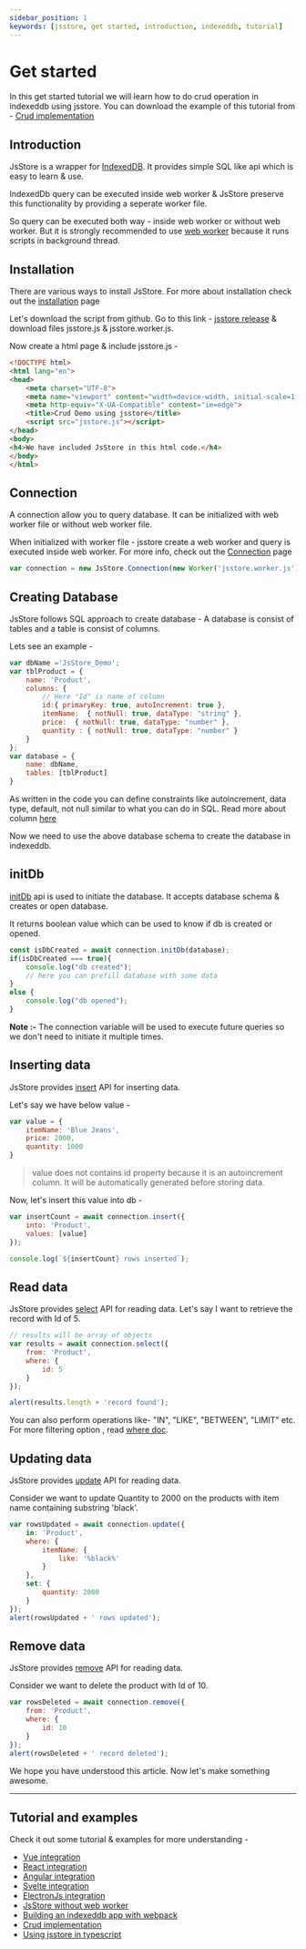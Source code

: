 ```yaml
---
sidebar_position: 1
keywords: [jsstore, get started, introduction, indexeddb, tutorial]
---
```


# Get started

In this get started tutorial we will learn how to do crud operation in indexeddb using jsstore. You can download the example of this tutorial from - [Crud implementation](https://github.com/ujjwalguptaofficial/jsstore-examples/tree/master/simple_example)

## Introduction

JsStore is a wrapper for [IndexedDB](https://developer.mozilla.org/en-US/docs/Web/API/IndexedDB_API). It provides simple SQL like api which is easy to learn & use.

IndexedDb query can be executed inside web worker & JsStore preserve this functionality by providing a seperate worker file. 

So query can be executed both way - inside web worker or without web worker. But it is strongly recommended to use [web worker](https://developer.mozilla.org/en-US/docs/Web/API/Web_Workers_API/Using_web_workers) because it runs scripts in background thread.

## Installation

There are various ways to install JsStore. For more about installation check out the [installation](/docs/installation.md) page

Let's download the script from github. Go to this link - <a href="https://github.com/ujjwalguptaofficial/JsStore/releases/latest" target="_blank">jsstore release</a> & download files jsstore.js & jsstore.worker.js. 

Now create a html page & include jsstore.js - 

```html
<!DOCTYPE html>
<html lang="en">
<head>
    <meta charset="UTF-8">
    <meta name="viewport" content="width=device-width, initial-scale=1.0">
    <meta http-equiv="X-UA-Compatible" content="ie=edge">
    <title>Crud Demo using jsstore</title>
    <script src="jsstore.js"></script>
</head>
<body>
<h4>We have included JsStore in this html code.</h4>
</body>
</html>

```

## Connection

A connection allow you to query database. It can be initialized with web worker file or without web worker file. 

When initialized with worker file - jsstore create a web worker and query is executed inside web worker. For more info, check out the [Connection](/docs/connection.md) page

```javascript
var connection = new JsStore.Connection(new Worker('jsstore.worker.js'));
```

## Creating Database

JsStore follows SQL approach to create database - A database is consist of tables and a table is consist of columns.

Lets see an example - 

```javascript
var dbName ='JsStore_Demo';
var tblProduct = {
    name: 'Product',
    columns: {
        // Here "Id" is name of column 
        id:{ primaryKey: true, autoIncrement: true },
        itemName:  { notNull: true, dataType: "string" },
        price:  { notNull: true, dataType: "number" },
        quantity : { notNull: true, dataType: "number" }
    }
};
var database = {
    name: dbName,
    tables: [tblProduct]
}
```
As written in the code you can define constraints like autoincrement, data type, default, not null similar to what you can do in SQL. Read more about column [here](/docs/database/column.md)

Now we need to use the above database schema to create the database in indexeddb.

## initDb

[initDb](/docs/database#2callinitdb) api is used to initiate the database. It accepts database schema & creates or open database. 

It returns boolean value which can be used to know if db is created or opened.

```javascript
const isDbCreated = await connection.initDb(database);
if(isDbCreated === true){
    console.log("db created");
    // here you can prefill database with some data
}
else {
    console.log("db opened");
}
```

**Note :-** The connection variable will be used to execute future queries so we don't need to initiate it multiple times.

## Inserting data

JsStore provides [insert](/docs/insert/index.md) API for inserting data.

Let's say we have below value -

```javascript
var value = {
    itemName: 'Blue Jeans',
    price: 2000,
    quantity: 1000
}
```

>value does not contains id property because it is an autoincrement column. It will be automatically generated before storing data. 

Now, let's insert this value into db -  

```javascript
var insertCount = await connection.insert({
    into: 'Product',
    values: [value]
});

console.log(`${insertCount} rows inserted`);
```
  
## Read data

JsStore provides [select](/docs/select/index.md) API for reading data. Let's say I want to retrieve the record with Id of 5.

```javascript
// results will be array of objects
var results = await connection.select({
    from: 'Product',
    where: {
        id: 5
    }
});

alert(results.length + 'record found');
```
You can also perform operations like- "IN", "LIKE", "BETWEEN", "LIMIT" etc. For more filtering option , read [where doc](/docs/where/index.md).

## Updating data

JsStore provides [update](/docs/update/index.md) API for reading data. 

Consider we want to update Quantity to 2000 on the products with item name containing substring 'black'.

```javascript
var rowsUpdated = await connection.update({ 
    in: 'Product',
    where: {
        itemName: {
            like: '%black%'
        }
    },
    set: {
        quantity: 2000
    }
});
alert(rowsUpdated + ' rows updated');
```

## Remove data

JsStore provides [remove](/docs/remove.md) API for reading data. 

Consider we want to delete the product with Id of 10.

```javascript
var rowsDeleted = await connection.remove({
    from: 'Product',
    where: {
        id: 10
    }
});
alert(rowsDeleted + ' record deleted');
```
    
We hope you have understood this article. Now let's make something awesome.

---

## Tutorial and examples

Check it out some tutorial & examples for more understanding -

* [Vue integration](https://github.com/ujjwalguptaofficial/jsstore-examples/tree/master/vue)
* [React integration](https://github.com/ujjwalguptaofficial/jsstore-examples/tree/master/react)
* [Angular integration](https://github.com/ujjwalguptaofficial/jsstore-examples/tree/master/angular)
* [Svelte integration](https://github.com/ujjwalguptaofficial/jsstore-examples/tree/master/svelte)
* [ElectronJs integration](https://github.com/ujjwalguptaofficial/jsstore-examples/tree/master/electron)
* [JsStore without web worker](https://github.com/ujjwalguptaofficial/jsstore-examples/tree/master/without_web_worker)
* [Building an indexeddb app with webpack](https://github.com/ujjwalguptaofficial/JsStore/tree/master/examples/webpack)
* [Crud implementation](https://github.com/ujjwalguptaofficial/jsstore-examples)
* [Using jsstore in typescript](https://github.com/ujjwalguptaofficial/jsstore-examples/tree/master/typescript)
